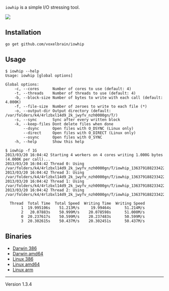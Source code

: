 `iowhip` is a simple I/O stressing tool.

![](https://circleci.com/gh/voxelbrain/iowhip.png?circle-token=6175d23a17763825d71dde0761f08246d98d233d)

## Installation

	go get github.com/voxelbrain/iowhip

## Usage

	$ iowhip --help
	Usage: iowhip [global options]

	Global options:
	    -c, --cores      Number of cores to use (default: 4)
	    -t, --threads    Number of threads to use (default: 4)
	    -b, --block-size Number of bytes to write with each call (default: 4.000K)
	    -f, --file-size  Number of zeroes to write to each file (*)
	    -o, --output-dir Output directory (default: /var/folders/k4/4rlzbxl14d9_2k_jwyfv_nzh0000gn/T/)
	    -s, --sync       Sync after every written block
	    -k, --keep-files Dont delete files when done
	        --dsync      Open files with O_DSYNC (Linux only)
	        --direct     Open files with O_DIRECT (Linux only)
	        --osync      Open files with O_SYNC
	    -h, --help       Show this help

	$ iowhip -f 1G
	2013/03/20 16:04:42 Starting 4 workers on 4 cores writing 1.000G bytes (4.000K per call)...
	2013/03/20 16:04:42 Thread 0: Using /var/folders/k4/4rlzbxl14d9_2k_jwyfv_nzh0000gn/T/iowhip_1363791882334221000/0
	2013/03/20 16:04:42 Thread 3: Using /var/folders/k4/4rlzbxl14d9_2k_jwyfv_nzh0000gn/T/iowhip_1363791882334221000/3
	2013/03/20 16:04:42 Thread 1: Using /var/folders/k4/4rlzbxl14d9_2k_jwyfv_nzh0000gn/T/iowhip_1363791882334221000/1
	2013/03/20 16:04:42 Thread 2: Using /var/folders/k4/4rlzbxl14d9_2k_jwyfv_nzh0000gn/T/iowhip_1363791882334221000/2

	  Thread  Total Time  Total Speed  Writing Time  Writing Speed
	       1  19.995106s    51.213M/s     19.99464s      51.214M/s
	       2   20.07883s    50.999M/s    20.078598s      51.000M/s
	       0  20.237617s    50.599M/s    20.237483s      50.599M/s
	       3  20.302615s    50.437M/s    20.302451s      50.437M/s

## Binaries

* [Darwin 386](http://downloads.voxelbrain.com/iowhip/master/darwin_386/iowhip)
* [Darwin amd64](http://downloads.voxelbrain.com/iowhip/master/darwin_amd64/iowhip)
* [Linux 386](http://downloads.voxelbrain.com/iowhip/master/linux_386/iowhip)
* [Linux amd64](http://downloads.voxelbrain.com/iowhip/master/linux_amd64/iowhip)
* [Linux arm](http://downloads.voxelbrain.com/iowhip/master/linux_arm/iowhip)

---
Version 1.3.4
